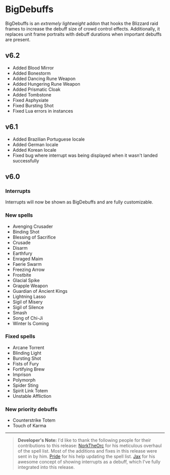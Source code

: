 # BigDebuffs

BigDebuffs is an _extremely lightweight_ addon that hooks the Blizzard raid frames to increase the debuff size of crowd control effects. Additionally, it replaces unit frame portraits with debuff durations when important debuffs are present.

## v6.2

* Added Blood Mirror
* Added Bonestorm
* Added Dancing Rune Weapon
* Added Hungering Rune Weapon
* Added Prismatic Cloak
* Added Tombstone
* Fixed Asphyxiate
* Fixed Bursting Shot
* Fixed Lua errors in instances

## v6.1

* Added Brazilian Portuguese locale
* Added German locale
* Added Korean locale
* Fixed bug where interrupt was being displayed when it wasn't landed successfully

## v6.0

### Interrupts
Interrupts will now be shown as BigDebuffs and are fully customizable.

### New spells

* Avenging Crusader
* Binding Shot
* Blessing of Sacrifice
* Crusade
* Disarm
* Earthfury
* Enraged Maim
* Faerie Swarm
* Freezing Arrow
* Frostbite
* Glacial Spike
* Grapple Weapon
* Guardian of Ancient Kings
* Lightning Lasso
* Sigil of Misery
* Sigil of Silence
* Smash
* Song of Chi-Ji
* Winter Is Coming

### Fixed spells

* Arcane Torrent
* Blinding Light
* Bursting Shot
* Fists of Fury
* Fortifying Brew
* Imprison
* Polymorph
* Spider Sting
* Spirit Link Totem
* Unstable Affliction

### New priority debuffs

* Counterstrike Totem
* Touch of Karma

---

> **Developer's Note:** I'd like to thank the following people for their contributions to this release:
>  [NorkTheOrc][1] for his meticulous overhaul of the spell list. Most of the additions and fixes in this release were sent in by him.
>  [Pride][2] for his help updating the spell list.
>  [Jax][3] for his awesome concept of showing interrupts as a debuff, which I've fully integrated into this release.

[1]: https://mods.curse.com/members/NorktheOrc/projects
[2]: https://www.twitch.tv/pride_rag
[3]: https://www.twitch.tv/jaxington
